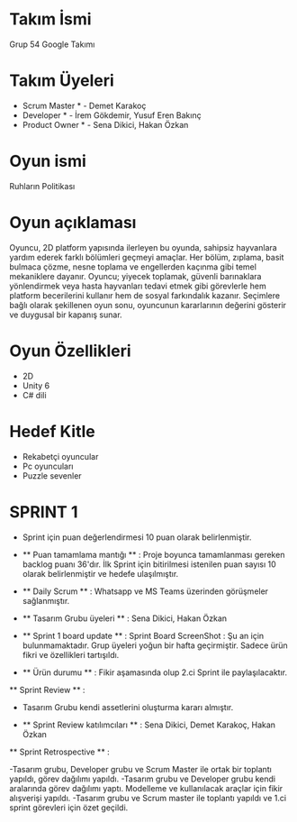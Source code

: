 # Takım İsmi

Grup 54 Google Takımı

# Takım Üyeleri

* Scrum Master * - Demet Karakoç
* Developer * - İrem Gökdemir, Yusuf Eren Bakınç
* Product Owner * - Sena Dikici, Hakan Özkan

# Oyun ismi

Ruhların Politikası

# Oyun açıklaması

Oyuncu, 2D platform yapısında ilerleyen bu oyunda, sahipsiz hayvanlara yardım ederek farklı bölümleri geçmeyi amaçlar. Her bölüm, zıplama, basit bulmaca çözme, nesne toplama ve engellerden kaçınma gibi temel mekaniklere dayanır. Oyuncu; yiyecek toplamak, güvenli barınaklara yönlendirmek veya hasta hayvanları tedavi etmek gibi görevlerle hem platform becerilerini kullanır hem de sosyal farkındalık kazanır. Seçimlere bağlı olarak şekillenen oyun sonu, oyuncunun kararlarının değerini gösterir ve duygusal bir kapanış sunar.

# Oyun Özellikleri

- 2D
- Unity 6
- C# dili


# Hedef Kitle

- Rekabetçi oyuncular
- Pc oyuncuları
- Puzzle sevenler


# SPRINT 1

- Sprint için puan değerlendirmesi 10 puan olarak belirlenmiştir.
- ** Puan tamamlama mantığı ** : Proje boyunca tamamlanması gereken backlog puanı 36'dır. İlk Sprint
  için bitirilmesi istenilen puan sayısı 10 olarak belirlenmiştir ve hedefe ulaşılmıştır.
- ** Daily Scrum ** : Whatsapp ve MS Teams üzerinden görüşmeler sağlanmıştır.
- ** Tasarım Grubu üyeleri ** : Sena Dikici, Hakan Özkan
- ** Sprint 1 board update ** : Sprint Board ScreenShot :
Şu an için bulunmamaktadır. Grup üyeleri yoğun bir hafta geçirmiştir. Sadece ürün fikri ve özellikleri tartışıldı.

- ** Ürün durumu ** : Fikir aşamasında olup 2.ci Sprint ile paylaşılacaktır.

 ** Sprint Review ** :
- Tasarım Grubu kendi assetlerini oluşturma kararı almıştır.

- ** Sprint Review katılımcıları ** : Sena Dikici, Demet Karakoç, Hakan Özkan


** Sprint Retrospective ** :

-Tasarım grubu, Developer grubu ve Scrum Master ile ortak bir toplantı yapıldı, görev dağılımı yapıldı.
-Tasarım grubu ve Developer grubu kendi aralarında görev dağılımı yaptı. Modelleme ve kullanılacak araçlar için fikir alışverişi yapıldı.
-Tasarım grubu ve Scrum master ile toplantı yapıldı ve 1.ci sprint görevleri için özet geçildi.
